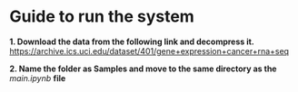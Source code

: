 # Guide to run the system

**1. Download the data from the following link and decompress it.**
https://archive.ics.uci.edu/dataset/401/gene+expression+cancer+rna+seq

**2. Name the folder as Samples and move to the same directory as the** *main.ipynb* **file**
